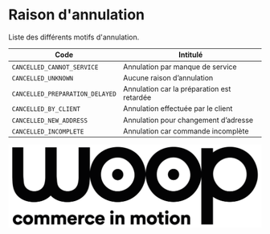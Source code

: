 # Raison d'annulation

Liste des différents motifs d'annulation. 

Code | Intitulé
---------|----------
 `CANCELLED_CANNOT_SERVICE`|Annulation par manque de service
 `CANCELLED_UNKNOWN`|Aucune raison d’annulation 
 `CANCELLED_PREPARATION_DELAYED`|Annulation car la préparation est retardée 
 `CANCELLED_BY_CLIENT`|Annulation effectuée par le client
 `CANCELLED_NEW_ADDRESS`|Annulation pour changement d’adresse
 `CANCELLED_INCOMPLETE `|Annulation car commande incomplète 


![get-started-icon](../../assets/images/test.png)
